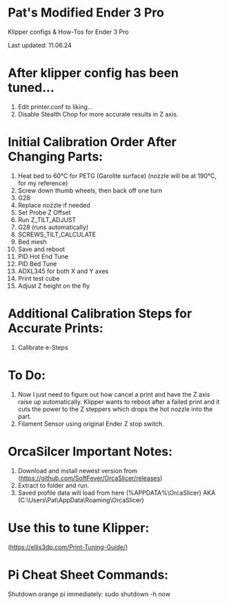 # Pat's Modified Ender 3 Pro
Klipper configs & How-Tos for Ender 3 Pro

Last updated: 11.06.24



# After klipper config has been tuned...

1. Edit printer.conf to liking...
2. Disable Stealth Chop for more accurate results in Z axis.



# Initial Calibration Order After Changing Parts:

1. Heat bed to 60°C for PETG (Garolite surface) (nozzle will be at 190°C, for my reference)
2. Screw down thumb wheels, then back off one turn
3. G28
4. Replace nozzle if needed
5. Set Probe Z Offset
6. Run Z_TILT_ADJUST
7. G28 (runs automatically)
8. SCREWS_TILT_CALCULATE
9. Bed mesh
10. Save and reboot
11. PID Hot End Tune
12. PID Bed Tune
13. ADXL345 for both X and Y axes
14. Print test cube
15. Adjust Z height on the fly



# Additional Calibration Steps for Accurate Prints:

1. Calibrate e-Steps



# To Do:

1. Now I just need to figure out how cancel a print and have the Z axis raise up automatically. Klipper wants to reboot after a failed print and it cuts the power to the Z steppers which drops the hot nozzle into the part.
2. Filament Sensor using original Ender Z stop switch.


# OrcaSilcer Important Notes:

1. Download and install newest version from (https://github.com/SoftFever/OrcaSlicer/releases)
2. Extract to folder and run.
3. Saved profile data will load from here (%APPDATA%\OrcaSlicer) AKA (C:\Users\Pat\AppData\Roaming\OrcaSlicer)



# Use this to tune Klipper:
(https://ellis3dp.com/Print-Tuning-Guide/)






# Pi Cheat Sheet Commands:

Shutdown orange pi immediately:      sudo shutdown -h now
